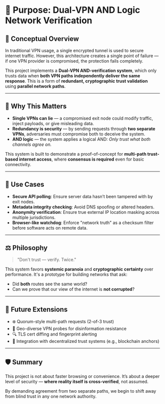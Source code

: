 # 🎯 Purpose: Dual-VPN AND Logic Network Verification

## 🧠 Conceptual Overview

In traditional VPN usage, a single encrypted tunnel is used to secure internet traffic. However, this architecture creates a single point of failure — if one VPN provider is compromised, the protection fails completely.

This project implements a **Dual-VPN AND-verification system**, which only trusts data when **both VPN paths independently deliver the same response**. This is a form of **redundant, cryptographic trust validation** using **parallel network paths**.

---

## 🔐 Why This Matters

- **Single VPNs can lie** — a compromised exit node could modify traffic, inject payloads, or give misleading data.
- **Redundancy is security** — by sending requests through **two separate VPNs**, adversaries must compromise both to deceive the system.
- **AND logic** — the system applies a logical AND: _Only trust what both channels agree on._

This system is built to demonstrate a proof-of-concept for **multi-path trust-based internet access**, where **consensus is required** even for basic connectivity.

---

## 🧩 Use Cases

- **Secure API polling**: Ensure server data hasn’t been tampered with by exit nodes.
- **Metadata integrity checking**: Avoid DNS spoofing or altered headers.
- **Anonymity verification**: Ensure true external IP location masking across multiple jurisdictions.
- **Browser-like watchdog**: Enforce "network truth" as a checksum filter before software acts on remote data.

---

## ⚖️ Philosophy

> "Don't trust — verify. Twice."

This system favors **systemic paranoia** and **cryptographic certainty** over performance. It's a prototype for building networks that ask:
- Did **both** routes see the same world?
- Can we prove that our view of the internet is **not corrupted**?

---

## 🚧 Future Extensions

- ❄️ Quorum-style multi-path requests (2-of-3 trust)
- 🔭 Geo-diverse VPN probes for disinformation resistance
- 🔍 TLS cert diffing and fingerprint alerting
- 🔐 Integration with decentralized trust systems (e.g., blockchain anchors)

---

## 🛡️ Summary

This project is not about faster browsing or convenience. It’s about a deeper level of security — **where reality itself is cross-verified**, not assumed.

By demanding agreement from two separate paths, we begin to shift away from blind trust in any one network authority.
